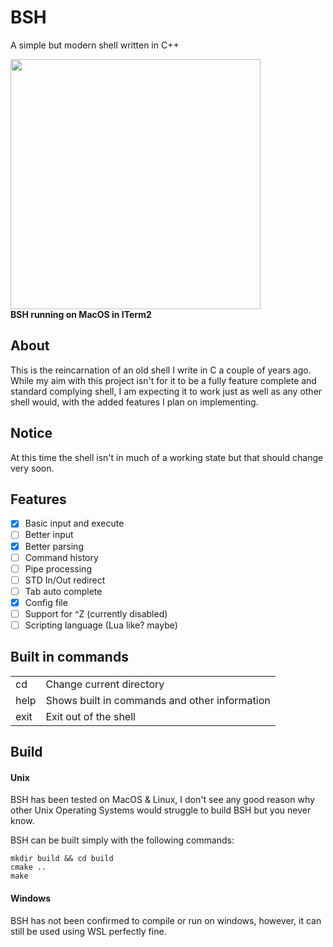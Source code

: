 # BSH
A simple but modern shell written in C++

<img src="https://i.imgur.com/tGnivG3.png" width="400">\
**BSH running on MacOS in ITerm2**

## About
This is the reincarnation of an old shell I write in C a couple of years ago. While my aim with this project isn't for it to be a fully feature complete and standard complying shell, I am expecting it to work just as well as any other shell would, with the added features I plan on implementing.

## Notice
At this time the shell isn't in much of a working state but that should change very soon.

## Features
- [x] Basic input and execute
- [ ] Better input
- [x] Better parsing
- [ ] Command history
- [ ] Pipe processing
- [ ] STD In/Out redirect
- [ ] Tab auto complete
- [x] Config file
- [ ] Support for ^Z (currently disabled)
- [ ] Scripting language (Lua like? maybe)

## Built in commands
|    |                                               |
|----|-----------------------------------------------|
|cd  | Change current directory                      |
|help| Shows built in commands and other information |
|exit| Exit out of the shell                         |

## Build
#### Unix
BSH has been tested on MacOS & Linux, I don't see any good reason why other Unix Operating Systems would struggle to build BSH but you never know.

BSH can be built simply with the following commands:
```shell
mkdir build && cd build
cmake ..
make
```

#### Windows
BSH has not been confirmed to compile or run on windows, however, it can still be used using WSL perfectly fine.
